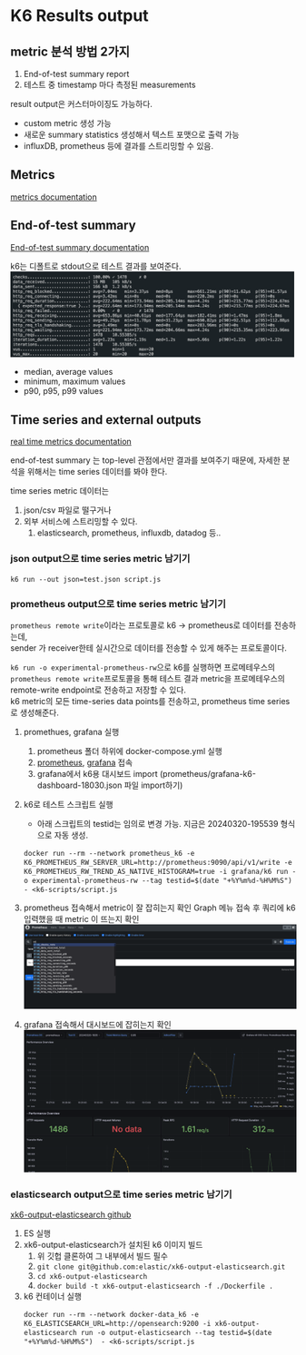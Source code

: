 # K6 Results output

## metric 분석 방법 2가지

1. End-of-test summary report 
2. 테스트 중 timestamp 마다 측정된 measurements

result output은 커스터마이징도 가능하다.
- custom metric 생성 가능
- 새로운 summary statistics 생성해서 텍스트 포맷으로 출력 가능
- influxDB, prometheus 등에 결과를 스트리밍할 수 있음.


## Metrics
[metrics documentation](https://grafana.com/docs/k6/latest/using-k6/metrics/)


## End-of-test summary
[End-of-test summary documentation](https://grafana.com/docs/k6/latest/results-output/end-of-test/)

k6는 디폴트로 stdout으로 테스트 결과를 보여준다.
<img src="../static/end-of-test-summary1.png" width="500">

- median, average values
- minimum, maximum values
- p90, p95, p99 values


## Time series and external outputs
[real time metrics documentation](https://grafana.com/docs/k6/latest/results-output/real-time/)


end-of-test summary 는 top-level 관점에서만 결과를 보여주기 때문에, 자세한 분석을 위해서는 time series 데이터를 봐야 한다.

time series metric 데이터는
1. json/csv 파일로 떨구거나
2. 외부 서비스에 스트리밍할 수 있다.
   1. elasticsearch, prometheus, influxdb, datadog 등..


### json output으로 time series metric 남기기
```shell
k6 run --out json=test.json script.js 
```


### prometheus output으로 time series metric 남기기
`prometheus remote write`이라는 프로토콜로 k6 -> prometheus로 데이터를 전송하는데,   
sender 가 receiver한테 실시간으로 데이터를 전송할 수 있게 해주는 프로토콜이다.

`k6 run -o experimental-prometheus-rw`으로 k6를 실행하면 프로메테우스의 `prometheus remote write`프로토콜을 통해 
테스트 결과 metric을 프로메테우스의 remote-write endpoint로 전송하고 저장할 수 있다.   
k6 metric의 모든 time-series data points를 전송하고, prometheus time series로 생성해준다.


1. promethues, grafana 실행
   1. prometheus 폴더 하위에 docker-compose.yml 실행
   2. [prometheus](localhost:19090), [grafana](localhost:13030) 접속
   3. grafana에서 k6용 대시보드 import (prometheus/grafana-k6-dashboard-18030.json 파일 import하기)
2. k6로 테스트 스크립트 실행
    - 아래 스크립트의 testid는 임의로 변경 가능. 지금은 20240320-195539 형식으로 자동 생성.
    ```shell
    docker run --rm --network prometheus_k6 -e K6_PROMETHEUS_RW_SERVER_URL=http://prometheus:9090/api/v1/write -e K6_PROMETHEUS_RW_TREND_AS_NATIVE_HISTOGRAM=true -i grafana/k6 run -o experimental-prometheus-rw --tag testid=$(date "+%Y%m%d-%H%M%S")  - <k6-scripts/script.js
    ```
3. prometheus 접속해서 metric이 잘 잡히는지 확인
   Graph 메뉴 접속 후 쿼리에 k6 입력했을 때 metric 이 뜨는지 확인
    <img src="../static/prometheus-k6.png" width="500">

4. grafana 접속해서 대시보드에 잡히는지 확인
    <img src="../static/grafana-k6.png" width="500">
   

### elasticsearch output으로 time series metric 남기기
[xk6-output-elasticsearch github](https://github.com/elastic/xk6-output-elasticsearch)

1. ES 실행
2. xk6-output-elasticsearch가 설치된 k6 이미지 빌드
   1. 위 깃헙 클론하여 그 내부에서 빌드 필수
   2. `git clone git@github.com:elastic/xk6-output-elasticsearch.git`
   3. `cd xk6-output-elasticsearch`
   4. `docker build -t xk6-output-elasticsearch -f ./Dockerfile .`
3. k6 컨테이너 실행
   ```
   docker run --rm --network docker-data_k6 -e K6_ELASTICSEARCH_URL=http://opensearch:9200 -i xk6-output-elasticsearch run -o output-elasticsearch --tag testid=$(date "+%Y%m%d-%H%M%S")  - <k6-scripts/script.js
   ```